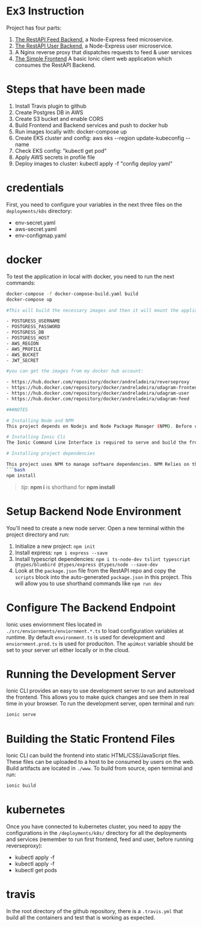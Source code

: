# Ex3 Instruction

Project has four parts:

1. [The RestAPI Feed Backend](/udacity-c3-restapi-feed), a Node-Express feed microservice.
2. [The RestAPI User Backend](/udacity-c3-restapi-user), a Node-Express user microservice.
3. A Nginx reverse proxy that dispatches requests to feed & user services
4. [The Simple Frontend](/udacity-c3-frontend) A basic Ionic client web application which consumes the RestAPI Backend. 


# Steps that have been made
1. Install Travis plugin to github
2. Create Postgres DB in AWS
3. Create S3 bucket and enable CORS
4. Build Frontend and Backend services and push to docker hub
5. Run images locally with: docker-compose up
6. Create EKS cluster and config: aws eks --region <region> update-kubeconfig --name <cluster name>
7. Check EKS config: "kubectl get pod"
8. Apply AWS secrets in profile file
9. Deploy images to cluster: kubectl apply -f "config deploy yaml"

# credentials
First, you need to configure your variables in the next three files on the `deployments/k8s` directory:

- env-secret.yaml
- aws-secret.yaml
- env-configmap.yaml

# docker
To test the application in local with docker, you need to run the next commands:

```bash
docker-compose -f docker-compose-build.yaml build
docker-compose up

#This will build the necessary images and then it will mount the application in local. You need to define the next variables in local, in order to run it correctly:

- POSTGRESS_USERNAME
- POSTGRESS_PASSWORD
- POSTGRESS_DB
- POSTGRESS_HOST
- AWS_REGION
- AWS_PROFILE
- AWS_BUCKET
- JWT_SECRET

#you can get the images from my docker hub account:

- https://hub.docker.com/repository/docker/andreladeira/reverseproxy
- https://hub.docker.com/repository/docker/andreladeira/udagram-frontend
- https://hub.docker.com/repository/docker/andreladeira/udagram-user
- https://hub.docker.com/repository/docker/andreladeira/udagram-feed

###NOTES

# Installing Node and NPM
This project depends on Nodejs and Node Package Manager (NPM). Before continuing, you must download and install Node (NPM is included) from [https://nodejs.com/en/download](https://nodejs.org/en/download/).

# Installing Ionic Cli
The Ionic Command Line Interface is required to serve and build the frontend. Instructions for installing the CLI can be found in the [Ionic Framework Docs](https://ionicframework.com/docs/installation/cli).

# Installing project dependencies

This project uses NPM to manage software dependencies. NPM Relies on the package.json file located in the root of this repository. After cloning, open your terminal and run:
```bash
npm install
```
>_tip_: **npm i** is shorthand for **npm install**

# Setup Backend Node Environment
You'll need to create a new node server. Open a new terminal within the project directory and run:
1. Initialize a new project: `npm init`
2. Install express: `npm i express --save`
3. Install typescript dependencies: `npm i ts-node-dev tslint typescript  @types/bluebird @types/express @types/node --save-dev`
4. Look at the `package.json` file from the RestAPI repo and copy the `scripts` block into the auto-generated `package.json` in this project. This will allow you to use shorthand commands like `npm run dev`


# Configure The Backend Endpoint
Ionic uses enviornment files located in `./src/enviornments/enviornment.*.ts` to load configuration variables at runtime. By default `environment.ts` is used for development and `enviornment.prod.ts` is used for produciton. The `apiHost` variable should be set to your server url either locally or in the cloud.

# Running the Development Server
Ionic CLI provides an easy to use development server to run and autoreload the frontend. This allows you to make quick changes and see them in real time in your browser. To run the development server, open terminal and run:

```bash
ionic serve
```

# Building the Static Frontend Files
Ionic CLI can build the frontend into static HTML/CSS/JavaScript files. These files can be uploaded to a host to be consumed by users on the web. Build artifacts are located in `./www`. To build from source, open terminal and run:
```bash
ionic build
```

# kubernetes
Once you have connected to kubernetes cluster, you need to appy the configurations in the `/deployments/k8s/` directory for all the deployments and services (remember to run first frontend, feed and user, before running reverseproxy):

- kubectl apply -f <service-file-names>
- kubectl apply -f <deployment-file-names>
- kubectl get pods

# travis
In the root directory of the github repository, there is a `.travis.yml` that build all the containers and test that is working as expected.
